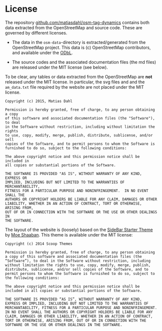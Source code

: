 # License

The repository
[github.com/matiasdahl/osm-tag-dynamics](https://github.com/matiasdahl/osm-tag-dynamics)
contains both data extracted from the OpenStreetMap and source code. These
are governed by different licenses.

- The data in the `osm-data`-directory is extracted/generated from the OpenStreetMap project. This data is (c) OpenStreetMap contributors, and available under the [ODbL](https://www.openstreetmap.org/copyright).

- The source codes and the associated documentation files (the md files) are released under the MIT license (see below).

To be clear, any tables or data extracted from the OpenStreetMap are **not**
released under the MIT license. In particular, the svg files and and the `am_data.txt`
file required by the website are not placed under the MIT license.

```
Copyright (c) 2015, Matias Dahl

Permission is hereby granted, free of charge, to any person obtaining a copy
of this software and associated documentation files (the "Software"), to deal
in the Software without restriction, including without limitation the rights
to use, copy, modify, merge, publish, distribute, sublicense, and/or sell
copies of the Software, and to permit persons to whom the Software is
furnished to do so, subject to the following conditions:

The above copyright notice and this permission notice shall be included in
all copies or substantial portions of the Software.

THE SOFTWARE IS PROVIDED "AS IS", WITHOUT WARRANTY OF ANY KIND, EXPRESS OR
IMPLIED, INCLUDING BUT NOT LIMITED TO THE WARRANTIES OF MERCHANTABILITY,
FITNESS FOR A PARTICULAR PURPOSE AND NONINFRINGEMENT.  IN NO EVENT SHALL THE
AUTHORS OR COPYRIGHT HOLDERS BE LIABLE FOR ANY CLAIM, DAMAGES OR OTHER
LIABILITY, WHETHER IN AN ACTION OF CONTRACT, TORT OR OTHERWISE, ARISING FROM,
OUT OF OR IN CONNECTION WITH THE SOFTWARE OR THE USE OR OTHER DEALINGS IN
THE SOFTWARE.
```

The layout of the website is (loosely) based on the
[SideBar Starter Theme](http://www.scoopthemes.com/templates/sidebar-starter/) by
[Moe Shaaban](https://twitter.com/mshaaban0). This theme is available under the MIT license:

```
Copyright (c) 2014 Scoop Themes

Permission is hereby granted, free of charge, to any person obtaining a copy of this software and associated documentation files (the “Software”), to deal in the Software without restriction, including without limitation the rights to use, copy, modify, merge, publish, distribute, sublicense, and/or sell copies of the Software, and to permit persons to whom the Software is furnished to do so, subject to the following conditions:

The above copyright notice and this permission notice shall be included in all copies or substantial portions of the Software.

THE SOFTWARE IS PROVIDED “AS IS”, WITHOUT WARRANTY OF ANY KIND, EXPRESS OR IMPLIED, INCLUDING BUT NOT LIMITED TO THE WARRANTIES OF MERCHANTABILITY, FITNESS FOR A PARTICULAR PURPOSE AND NONINFRINGEMENT. IN NO EVENT SHALL THE AUTHORS OR COPYRIGHT HOLDERS BE LIABLE FOR ANY CLAIM, DAMAGES OR OTHER LIABILITY, WHETHER IN AN ACTION OF CONTRACT, TORT OR OTHERWISE, ARISING FROM, OUT OF OR IN CONNECTION WITH THE SOFTWARE OR THE USE OR OTHER DEALINGS IN THE SOFTWARE.
```

